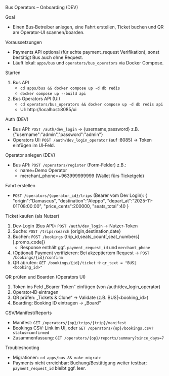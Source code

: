 Bus Operators – Onboarding (DEV)

Goal
- Einen Bus‑Betreiber anlegen, eine Fahrt erstellen, Ticket buchen und QR am Operator‑UI scannen/boarden.

Voraussetzungen
- Payments API optional (für echte payment_request Verifikation), sonst bestätigt Bus auch ohne Request.
- Läuft lokal: `apps/bus` und `operators/bus_operators` via Docker Compose.

Starten
1) Bus API
   - `cd apps/bus && docker compose up -d db redis`
   - `docker compose up --build api`
2) Bus Operators API (UI)
   - `cd operators/bus_operators && docker compose up -d db redis api`
   - UI: http://localhost:8085/ui

Auth (DEV)
- Bus API: `POST /auth/dev_login` → {username,password} z.B. {"username":"admin","password":"admin"}
- Operators UI: `POST /auth/dev_login_operator` (auf :8085) → Token einfügen im UI‑Feld.

Operator anlegen (DEV)
- Bus API: `POST /operators/register` (Form‑Felder) z.B.:
  - name=Demo Operator
  - merchant_phone=+963999999999 (Wallet fürs Ticketgeld)

Fahrt erstellen
- `POST /operators/{operator_id}/trips` (Bearer vom Dev Login):
  {
    "origin":"Damascus",
    "destination":"Aleppo",
    "depart_at":"2025-11-01T08:00:00",
    "price_cents":200000,
    "seats_total":40
  }

Ticket kaufen (als Nutzer)
1) Dev‑Login (Bus API): `POST /auth/dev_login` → Nutzer‑Token
2) Suche: `POST /trips/search` {origin,destination,date}
3) Buchen: `POST /bookings` {trip_id,seats_count[,seat_numbers][,promo_code]}
   - Response enthält ggf. `payment_request_id` und `merchant_phone`
4) (Optional) Payment verifizieren: Bei akzeptiertem Request →
   `POST /bookings/{id}/confirm`
5) QR abrufen: `GET /bookings/{id}/ticket` → `qr_text = "BUS|<booking_id>"`

QR prüfen und Boarden (Operators UI)
1) Token ins Feld „Bearer Token“ einfügen (von /auth/dev_login_operator)
2) Operator‑ID eintragen
3) QR prüfen: „Tickets & Clone“ → Validate (z.B. BUS|<booking_id>)
4) Boarding: Booking ID eintragen → „Board“

CSV/Manifest/Reports
- Manifest: `GET /operators/{op}/trips/{trip}/manifest`
- Bookings CSV: Link im UI, oder `GET /operators/{op}/bookings.csv?status=confirmed`
- Zusammenfassung: `GET /operators/{op}/reports/summary?since_days=7`

Troubleshooting
- Migrationen: `cd apps/bus && make migrate`
- Payments nicht erreichbar: Buchung/Bestätigung weiter testbar; `payment_request_id` bleibt ggf. leer.


